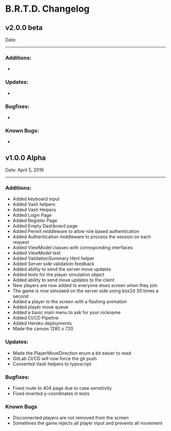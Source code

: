 # B.R.T.D. Changelog

## v2.0.0 beta
Date: 

---
### Additions:
 - 

### Updates:
 -

### Bugfixes:
 -

### Known Bugs:
 -



## v1.0.0 Alpha  
Date: April 5, 2019  

---  
### Additions:
 - Added keyboard input
 - Added Vash helpers
 - Added Vash Helpers
 - Added Login Page
 - Added Register Page
 - Added Empty Dashboard page
 - Added Permit middleware to allow role based authentication
 - Added Authentication middleware to process the session on each request
 - Added ViewModel classes with corresponding interfaces
 - Added ViewModel test
 - Added ValidationSummary Html helper
 - Added Server side validation feedback
 - Added ability to send the server move updates
 - Added tests for the player simulation object
 - Added ability to send move updates to the client
 - New players are now added to everyone elses screen when they join
 - The game is now simulaed on the server side using box2d 30 times a second
 - Added a player to the screen with a flashing animation
 - Added player move queue
 - Added a basic main menu to ask for your nickname
 - Added CI/CD Pipeline
 - Added Heroku deployments
 - Made the canvas 1280 x 720
  
### Updates:
 - Made the PlayerMoveDirection enum a bit easier to read
 - GitLab CI/CD will now force the git push
 - Converted Vash helpers to typescript

### Bugfixes:
 - Fixed route to 404 page due to case sensitivity
 - Fixed inverted y-coordinates in tests

### Known Bugs
 - Disconnected players are not removed from the screen
 - Sometimes the game rejects all player input and prevents all movement


